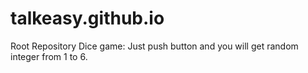 # talkeasy.github.io
Root Repository
Dice game:
Just push button and you will get random integer from 1 to 6.

